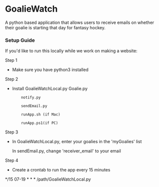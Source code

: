 # GoalieWatch
A python based application that allows users to receive emails on whether their goalie is starting that day for fantasy hockey.


### Setup Guide

If you'd like to run this locally while we work on making a website:

Step 1
- Make sure you have python3 installed

Step 2
- Install GoalieWatchLocal.py
          Goalie.py
          
          notify.py
          
          sendEmail.py
          
          runApp.sh (if Mac)
          
          runApp.ps1(if PC)
          
Step 3
- In GoalieWatchLocal.py, enter your goalies in the 'myGoalies' list

  In sendEmail.py, change 'receiver_email' to your email
  
Step 4
- Create a crontab to run the app every 15 minutes

*/15    07-19        *     * *     /path/GoalieWatchLocal.py
